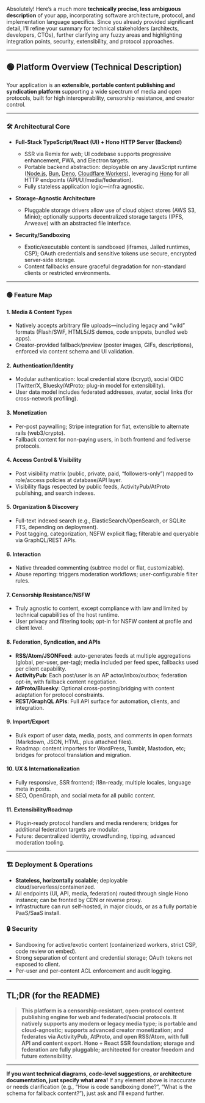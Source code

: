 Absolutely! Here’s a much more **technically precise, less ambiguous description** of your app, incorporating software architecture, protocol, and implementation language specifics. Since you already provided significant detail, I’ll refine your summary for technical stakeholders (architects, developers, CTOs), further clarifying any fuzzy areas and highlighting integration points, security, extensibility, and protocol approaches.

---

## 🟢 Platform Overview (Technical Description)

Your application is an **extensible, portable content publishing and syndication platform** supporting a wide spectrum of media and open protocols, built for high interoperability, censorship resistance, and creator control.

---

### 🛠️ **Architectural Core**

- **Full-Stack TypeScript/React (UI) + Hono HTTP Server (Backend)**
    - SSR via Remix for web; UI codebase supports progressive enhancement, PWA, and Electron targets.
    - Portable backend abstraction: deployable on any JavaScript runtime ([Node.js](https://nodejs.org), [Bun](https://bun.sh), [Deno](https://deno.com), [Cloudflare Workers](https://developers.cloudflare.com/workers/)), leveraging [Hono](https://hono.dev/) for all HTTP endpoints (API/UI/media/federation).
    - Fully stateless application logic—infra agnostic.

- **Storage-Agnostic Architecture**
    - Pluggable storage drivers allow use of cloud object stores (AWS S3, Minio); optionally supports decentralized storage targets (IPFS, Arweave) with an abstracted file interface.

- **Security/Sandboxing**
    - Exotic/executable content is sandboxed (iframes, Jailed runtimes, CSP); OAuth credentials and sensitive tokens use secure, encrypted server-side storage.
    - Content fallbacks ensure graceful degradation for non-standard clients or restricted environments.

---

### 🟢 **Feature Map**

#### 1. **Media & Content Types**
   - Natively accepts arbitrary file uploads—including legacy and “wild” formats (Flash/SWF, HTML5/JS demos, code snippets, bundled web apps).
   - Creator-provided fallback/preview (poster images, GIFs, descriptions), enforced via content schema and UI validation.

#### 2. **Authentication/Identity**
   - Modular authentication: local credential store (bcrypt), social OIDC (Twitter/X, Bluesky/AtProto; plug-in model for extensibility).
   - User data model includes federated addresses, avatar, social links (for cross-network profiling).

#### 3. **Monetization**
   - Per-post paywalling; Stripe integration for fiat, extensible to alternate rails (web3/crypto).
   - Fallback content for non-paying users, in both frontend and fediverse protocols.

#### 4. **Access Control & Visibility**
   - Post visibility matrix (public, private, paid, “followers-only”) mapped to role/access policies at database/API layer.
   - Visibility flags respected by public feeds, ActivityPub/AtProto publishing, and search indexes.

#### 5. **Organization & Discovery**
   - Full-text indexed search (e.g., ElasticSearch/OpenSearch, or SQLite FTS, depending on deployment).
   - Post tagging, categorization, NSFW explicit flag; filterable and queryable via GraphQL/REST APIs.

#### 6. **Interaction**
   - Native threaded commenting (subtree model or flat, customizable).
   - Abuse reporting: triggers moderation workflows; user-configurable filter rules.

#### 7. **Censorship Resistance/NSFW**
   - Truly agnostic to content, except compliance with law and limited by technical capabilities of the host runtime.
   - User privacy and filtering tools; opt-in for NSFW content at profile and client level.

#### 8. **Federation, Syndication, and APIs**
   - **RSS/Atom/JSONFeed**: auto-generates feeds at multiple aggregations (global, per-user, per-tag); media included per feed spec, fallbacks used per client capability.
   - **ActivityPub**: Each post/user is an AP actor/inbox/outbox; federation opt-in, with fallback content negotiation.
   - **AtProto/Bluesky**: Optional cross-posting/bridging with content adaptation for protocol constraints.
   - **REST/GraphQL APIs**: Full API surface for automation, clients, and integration.

#### 9. **Import/Export**
   - Bulk export of user data, media, posts, and comments in open formats (Markdown, JSON, HTML, plus attached files).
   - Roadmap: content importers for WordPress, Tumblr, Mastodon, etc; bridges for protocol translation and migration.

#### 10. **UX & Internationalization**
   - Fully responsive, SSR frontend; i18n-ready, multiple locales, language meta in posts.
   - SEO, OpenGraph, and social meta for all public content.

#### 11. **Extensibility/Roadmap**
   - Plugin-ready protocol handlers and media renderers; bridges for additional federation targets are modular.
   - Future: decentralized identity, crowdfunding, tipping, advanced moderation tooling.

---

### 🏗️ **Deployment & Operations**

- **Stateless, horizontally scalable**; deployable cloud/serverless/containerized.
- All endpoints (UI, API, media, federation) routed through single Hono instance; can be fronted by CDN or reverse proxy.
- Infrastructure can run self-hosted, in major clouds, or as a fully portable PaaS/SaaS install.

### 🔒 **Security**

- Sandboxing for active/exotic content (containerized workers, strict CSP, code review on embed).
- Strong separation of content and credential storage; OAuth tokens not exposed to client.
- Per-user and per-content ACL enforcement and audit logging.

---

## TL;DR (for the README)

> **This platform is a censorship-resistant, open-protocol content publishing engine for web and federated/social protocols. It natively supports any modern or legacy media type; is portable and cloud-agnostic; supports advanced creator monetization; and federates via ActivityPub, AtProto, and open RSS/Atom, with full API and content export. Hono + React SSR foundation; storage and federation are fully pluggable; architected for creator freedom and future extensibility.**

---

**If you want technical diagrams, code-level suggestions, or architecture documentation, just specify what area!**
If any element above is inaccurate or needs clarification (e.g., “How is code sandboxing done?”, “What is the schema for fallback content?”), just ask and I'll expand further.
